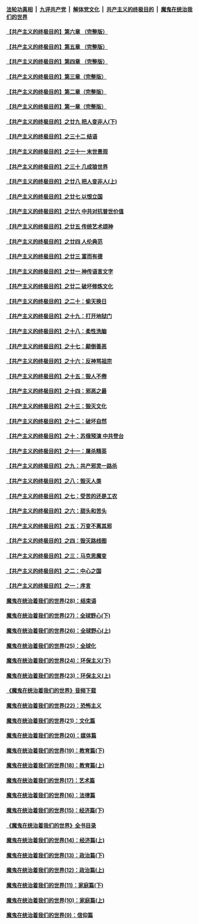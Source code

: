 ####  [法轮功真相](../../../../basic/blob/master/README.md?t=01151952) &nbsp;|&nbsp; [九评共产党](../../../../9ping.md/blob/master/README.md?t=01151952) &nbsp;|&nbsp; [解体党文化](../../../../jtdwh.md/blob/master/README.md?t=01151952)  &nbsp;|&nbsp; [共产主义的终极目的](../../../../gczydzjmd.md/blob/master/README.md?t=01151952) &nbsp;|&nbsp; [魔鬼在统治我们的世界](../../../../mgztzwmdsj.md/blob/master/README.md?t=01151952) 

#### [【共产主义的终极目的】第六章 （完整版）](../pages/nsc422/n11428913.md?t=01151952) 

#### [【共产主义的终极目的】第五章 （完整版）](../pages/nsc422/n11428912.md?t=01151952) 

#### [【共产主义的终极目的】第四章 （完整版）](../pages/nsc422/n11428907.md?t=01151952) 

#### [【共产主义的终极目的】第三章（完整版）](../pages/nsc422/n11428848.md?t=01151952) 

#### [【共产主义的终极目的】第二章（完整版）](../pages/nsc422/n11428831.md?t=01151952) 

#### [【共产主义的终极目的】第一章（完整版）](../pages/nsc422/n11417651.md?t=01151952) 

#### [【共产主义的终极目的】之廿九 把人变非人(下)](../pages/nsc422/n11344140.md?t=01151952) 

#### [【共产主义的终极目的】之三十二 结语](../pages/nsc422/n11360535.md?t=01151952) 

#### [【共产主义的终极目的】之三十一 末世景观](../pages/nsc422/n11351129.md?t=01151952) 

#### [【共产主义的终极目的】之三十 几成狼世界](../pages/nsc422/n11348280.md?t=01151952) 

#### [【共产主义的终极目的】之廿八 把人变非人(上)](../pages/nsc422/n11340492.md?t=01151952) 

#### [【共产主义的终极目的】之廿七 以恨立国](../pages/nsc422/n11336944.md?t=01151952) 

#### [【共产主义的终极目的】之廿六 中共对抗普世价值](../pages/nsc422/n11324785.md?t=01151952) 

#### [【共产主义的终极目的】之廿五 传统艺术颂神](../pages/nsc422/n11296396.md?t=01151952) 

#### [【共产主义的终极目的】之廿四 人伦典范](../pages/nsc422/n11296397.md?t=01151952) 

#### [【共产主义的终极目的】之廿三 富而有德](../pages/nsc422/n11283598.md?t=01151952) 

#### [【共产主义的终极目的】之廿一 神传语言文字](../pages/nsc422/n11263265.md?t=01151952) 

#### [【共产主义的终极目的】之廿二 破坏修炼文化](../pages/nsc422/n11245728.md?t=01151952) 

#### [【共产主义的终极目的】之二十：偷天换日](../pages/nsc422/n11238846.md?t=01151952) 

#### [【共产主义的终极目的】之十九：打开地狱门](../pages/nsc422/n11206376.md?t=01151952) 

#### [【共产主义的终极目的】之十八：柔性洗脑](../pages/nsc422/n11199994.md?t=01151952) 

#### [【共产主义的终极目的】之十七：颠倒善恶](../pages/nsc422/n11179782.md?t=01151952) 

#### [【共产主义的终极目的】之十六：反神骂祖宗](../pages/nsc422/n11166798.md?t=01151952) 

#### [【共产主义的终极目的】之十五：毁人不倦](../pages/nsc422/n11166792.md?t=01151952) 

#### [【共产主义的终极目的】之十四：邪恶之最](../pages/nsc422/n11150249.md?t=01151952) 

#### [【共产主义的终极目的】之十三：毁灭文化](../pages/nsc422/n11135227.md?t=01151952) 

#### [【共产主义的终极目的】之十二：破坏自然](../pages/nsc422/n11135214.md?t=01151952) 

#### [【共产主义的终极目的】之十：苏俄预演 中共登台](../pages/nsc422/n11118424.md?t=01151952) 

#### [【共产主义的终极目的】之十一：屠杀精英](../pages/nsc422/n11118442.md?t=01151952) 

#### [【共产主义的终极目的】之九：共产邪灵一路杀](../pages/nsc422/n11114139.md?t=01151952) 

#### [【共产主义的终极目的】之八：毁灭人类](../pages/nsc422/n11108503.md?t=01151952) 

#### [【共产主义的终极目的】之七：受苦的还是工农](../pages/nsc422/n11101809.md?t=01151952) 

#### [【共产主义的终极目的】之六：甜头和苦头](../pages/nsc422/n11096971.md?t=01151952) 

#### [【共产主义的终极目的】之五：万变不离其邪](../pages/nsc422/n11091285.md?t=01151952) 

#### [【共产主义的终极目的】之四：毁灭路线图](../pages/nsc422/n11086284.md?t=01151952) 

#### [【共产主义的终极目的】之三：马克思魔变](../pages/nsc422/n11061941.md?t=01151952) 

#### [【共产主义的终极目的】之二：中心之国](../pages/nsc422/n11047728.md?t=01151952) 

#### [【共产主义的终极目的】之一：序言](../pages/nsc422/n11086077.md?t=01151952) 

#### [魔鬼在统治着我们的世界(28)：结束语](../pages/nsc422/n10936246.md?t=01151952) 

#### [魔鬼在统治着我们的世界(27)：全球野心(下)](../pages/nsc422/n10928319.md?t=01151952) 

#### [魔鬼在统治着我们的世界(26)：全球野心(上)](../pages/nsc422/n10900318.md?t=01151952) 

#### [魔鬼在统治着我们的世界(25)：全球化](../pages/nsc422/n10788205.md?t=01151952) 

#### [魔鬼在统治着我们的世界(24)：环保主义(下)](../pages/nsc422/n10695307.md?t=01151952) 

#### [魔鬼在统治着我们的世界(23)：环保主义(上)](../pages/nsc422/n10688613.md?t=01151952) 

#### [《魔鬼在统治着我们的世界》音频下载](../pages/nsc422/n10635553.md?t=01151952) 

#### [魔鬼在统治着我们的世界(22)：恐怖主义](../pages/nsc422/n10614727.md?t=01151952) 

#### [魔鬼在统治着我们的世界(21)：文化篇](../pages/nsc422/n10597706.md?t=01151952) 

#### [魔鬼在统治着我们的世界(20)：媒体篇](../pages/nsc422/n10586579.md?t=01151952) 

#### [魔鬼在统治着我们的世界(19)：教育篇(下)](../pages/nsc422/n10564808.md?t=01151952) 

#### [魔鬼在统治着我们的世界(18)：教育篇(上)](../pages/nsc422/n10526970.md?t=01151952) 

#### [魔鬼在统治着我们的世界(17)：艺术篇](../pages/nsc422/n10499093.md?t=01151952) 

#### [魔鬼在统治着我们的世界(16)：法律篇](../pages/nsc422/n10485969.md?t=01151952) 

#### [魔鬼在统治着我们的世界(15)：经济篇(下)](../pages/nsc422/n10469975.md?t=01151952) 

#### [《魔鬼在统治着我们的世界》全书目录](../pages/nsc422/n10464261.md?t=01151952) 

#### [魔鬼在统治着我们的世界(14)：经济篇(上)](../pages/nsc422/n10457370.md?t=01151952) 

#### [魔鬼在统治着我们的世界(13)：政治篇(下)](../pages/nsc422/n10448270.md?t=01151952) 

#### [魔鬼在统治着我们的世界(12)：政治篇(上)](../pages/nsc422/n10444576.md?t=01151952) 

#### [魔鬼在统治着我们的世界(11)：家庭篇(下)](../pages/nsc422/n10440961.md?t=01151952) 

#### [魔鬼在统治着我们的世界(10)：家庭篇(上)](../pages/nsc422/n10435448.md?t=01151952) 

#### [魔鬼在统治着我们的世界(9)：信仰篇](../pages/nsc422/n10432159.md?t=01151952) 

